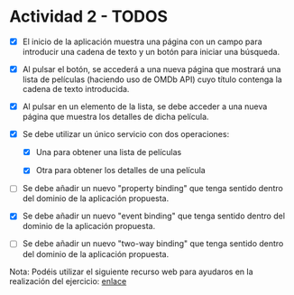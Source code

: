 #  Actividad 2 - TODOS

- [x] El inicio de la aplicación muestra una página con un campo para introducir una cadena de texto y un botón para iniciar una búsqueda.

- [x] Al pulsar el botón, se accederá a una nueva página que mostrará una lista de películas (haciendo uso de OMDb API) cuyo título contenga la cadena de texto introducida.

- [x] Al pulsar en un elemento de la lista, se debe acceder a una nueva página que muestra los detalles de dicha película.

- [x] Se debe utilizar un único servicio con dos operaciones:

    - [x] Una para obtener una lista de películas

    - [x] Otra para obtener los detalles de una película

- [ ] Se debe añadir un nuevo "property binding" que tenga sentido dentro del dominio de la aplicación propuesta.

- [x] Se debe añadir un nuevo "event binding" que tenga sentido dentro del dominio de la aplicación propuesta.

- [ ] Se debe añadir un nuevo "two-way binding" que tenga sentido dentro del dominio de la aplicación propuesta.

Nota: Podéis utilizar el siguiente recurso web para ayudaros en la realización del ejercicio: [enlace](https://www.freecodecamp.org/news/how-to-build-your-first-ionic-4-app-with-api-calls-f6ea747dc17a/)